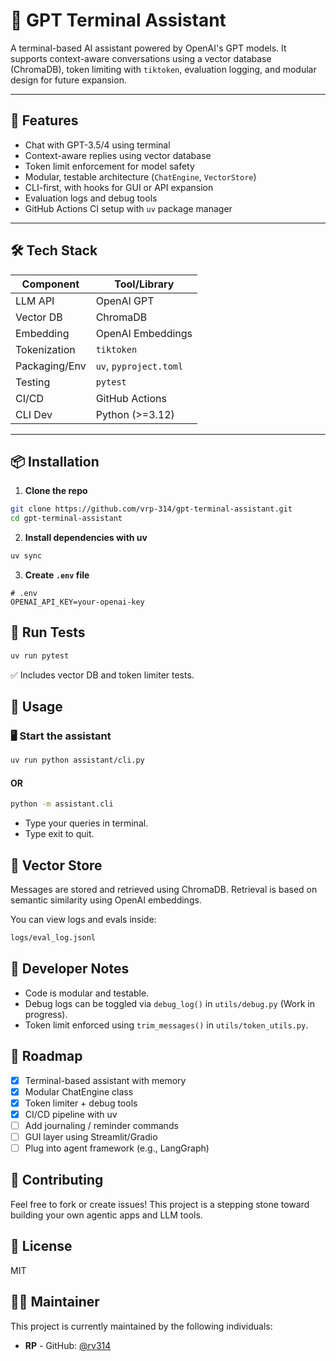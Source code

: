 # 🧠 GPT Terminal Assistant

A terminal-based AI assistant powered by OpenAI's GPT models. It supports context-aware conversations using a vector database (ChromaDB), token limiting with `tiktoken`, evaluation logging, and modular design for future expansion.

---

## 🚀 Features

- Chat with GPT-3.5/4 using terminal
- Context-aware replies using vector database
- Token limit enforcement for model safety
- Modular, testable architecture (`ChatEngine`, `VectorStore`)
- CLI-first, with hooks for GUI or API expansion
- Evaluation logs and debug tools
- GitHub Actions CI setup with `uv` package manager

---

## 🛠️ Tech Stack

| Component        | Tool/Library          |
|------------------|-----------------------|
| LLM API          | OpenAI GPT            |
| Vector DB        | ChromaDB              |
| Embedding        | OpenAI Embeddings     |
| Tokenization     | `tiktoken`            |
| Packaging/Env    | `uv`, `pyproject.toml`|
| Testing          | `pytest`              |
| CI/CD            | GitHub Actions        |
| CLI Dev          | Python (>=3.12)       |

---

## 📦 Installation

1. **Clone the repo**
```bash
git clone https://github.com/vrp-314/gpt-terminal-assistant.git
cd gpt-terminal-assistant
```

2. **Install dependencies with uv**
```bash
uv sync
```

3. **Create `.env` file**

```env
# .env
OPENAI_API_KEY=your-openai-key
```

## 🧪 Run Tests
```bash
uv run pytest
```
✅ Includes vector DB and token limiter tests.

## 💬 Usage
### 🖥️ Start the assistant
```bash
uv run python assistant/cli.py
```
#### OR
```bash
python -m assistant.cli
```

- Type your queries in terminal.
- Type exit to quit.

## 🧠 Vector Store

Messages are stored and retrieved using ChromaDB. Retrieval is based on semantic similarity using OpenAI embeddings.

You can view logs and evals inside:
```bash
logs/eval_log.jsonl
```

## 🧰 Developer Notes

- Code is modular and testable.
- Debug logs can be toggled via `debug_log()` in `utils/debug.py` (Work in progress).
- Token limit enforced using `trim_messages()` in `utils/token_utils.py`.

## 🧭 Roadmap

- [x] Terminal-based assistant with memory
- [x] Modular ChatEngine class
- [x] Token limiter + debug tools
- [x] CI/CD pipeline with uv
- [ ] Add journaling / reminder commands
- [ ] GUI layer using Streamlit/Gradio
- [ ] Plug into agent framework (e.g., LangGraph)

## 🤝 Contributing
Feel free to fork or create issues! This project is a stepping stone toward building your own agentic apps and LLM tools.

## 📄 License
MIT

## 🙋‍♂️ Maintainer
This project is currently maintained by the following individuals:

*   **RP** - GitHub: [@rv314](https://github.com/rv314)